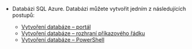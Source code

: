 
<!-- sql-database-connect-query-prerequisites-create-db-includes.md -->

- Databázi SQL Azure. Databázi můžete vytvořit jedním z následujících postupů:

   - [Vytvoření databáze – portál](../articles/sql-database/sql-database-get-started-portal.md)
   - [Vytvoření databáze – rozhraní příkazového řádku](../articles/sql-database/sql-database-get-started-cli.md)
   - [Vytvoření databáze – PowerShell](../articles/sql-database/sql-database-get-started-powershell.md)
